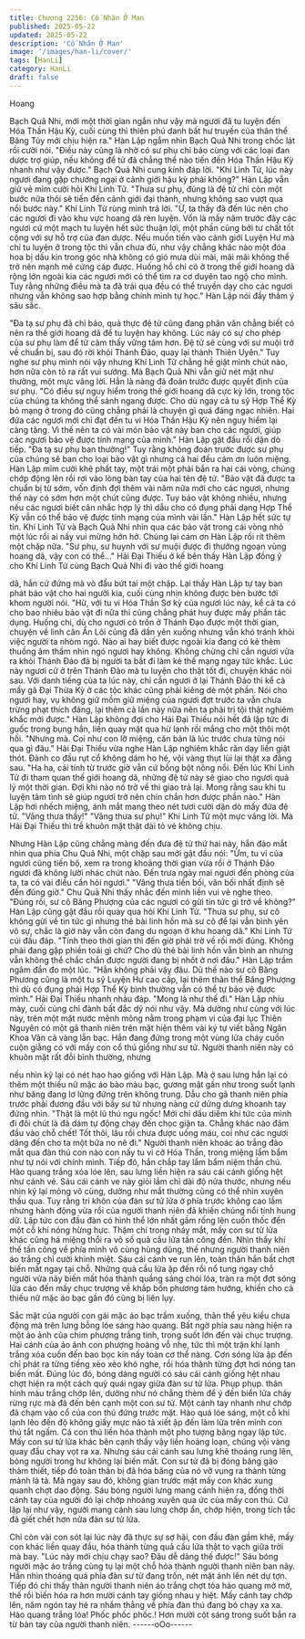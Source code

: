 ```yaml
---
title: Chương 2256: Cố Nhân Ở Man
published: 2025-05-22
updated: 2025-05-22
description: 'Cố Nhân Ở Man'
image: '/images/han-li/cover/'
tags: [HanLi]
category: HanLi
draft: false
---
```


Hoang

Bạch Quả Nhi, mới một thời gian ngắn như vậy mà ngươi đã tu
luyện đến Hóa Thần Hậu Kỳ, cuối cùng thì thiên phú danh bất hư
truyền của thân thể Băng Tủy mới chịu hiện ra." Hàn Lập ngắm
nhìn Bạch Quả Nhi trong chốc lát rồi cười nói.
"Điều này cũng là nhờ có sư phụ chỉ bảo cùng với các loại đan
dược trợ giúp, nếu không để tử đã chẳng thể nào tiến đến Hóa
Thần Hậu Kỳ nhanh như vậy được." Bạch Quả Nhi cung kính đáp
lời.
"Khí Linh Tử, lúc này ngươi đang gặp chướng ngại ở cảnh giới
hậu kỳ phải không?" Hàn Lập vẫn giử vẻ mỉm cười hỏi Khí Linh
Tử.
"Thưa sư phụ, đúng là đệ tử chỉ còn một bước nữa thôi sẽ tiến
đến cảnh giới đại thành, nhưng không sao vượt qua nổi bước
này." Khí Linh Tử rùng mình trả lời.
"Ừ, ta thấy đã đến lúc nên cho các ngươi đi vào khu vực hoang
dã rèn luyện. Vốn là mấy năm trước đây các ngươi cứ một mạch
tu luyện hết sức thuận lợi, một phần cũng bởi tư chất tốt cộng với
sự hỗ trợ của đan dược. Nếu muốn tiến vào cảnh giới Luyện Hư
mà chỉ tu luyện ở trong tộc thì vẫn chưa đủ, như vậy chẳng khác
nào một đóa hoa bị dấu kín trong góc nhà không có gió mưa dùi
mài, mãi mãi không thể trở nên mạnh mẽ cứng cáp được. Huống
hồ chỉ có ở trong thế giới hoang dã rộng lớn ngoài kia các ngươi
mới có thể tìm ra cơ duyên tao ngộ cho mình. Tuy rằng những
điều mà ta đã trải qua đều có thể truyền dạy cho các ngươi
nhưng vẫn không sao hợp bằng chính mình tự học." Hàn Lập nói
đầy thâm ý sâu sắc.

"Đa tạ sư phụ đã chỉ bảo, quả thực đệ tử cũng đang phân vân
chẳng biết có nên ra thế giới hoang dã để tu luyện hay không. Lúc
này có sự cho phép của sư phụ làm để tử cảm thấy vững tâm
hơn. Đệ tử sẽ cùng với sư muội trở về chuẩn bị, sau đó rời khỏi
Thánh Đảo, quay lại thành Thiên Uyên." Tuy nghe sư phụ mình
nói vậy nhưng Khí Linh Tử chẳng hề giật mình chút nào, hơn nữa
còn tỏ ra rất vui sướng.
Mà Bạch Quả Nhi vẫn giữ nét mặt như thường, một mực vâng lời.
Hẳn là nàng đã đoán trước được quyết định của sư phụ.
"Có điều sự nguy hiểm trong thế giới hoang dã cực kỳ lớn, trong
tộc của chúng ta không thể sánh ngang được. Cho dù ngay cả tu
sỹ Hợp Thể Kỳ bỏ mạng ở trong đó cũng chẳng phải là chuyện gì
quá đáng ngạc nhiên. Hai đứa các ngươi mới chỉ đạt đến tu vi
Hóa Thần Hậu Kỳ nên nguy hiểm lại càng tăng. Vì thế nên ta có
vài món bảo vật này ban cho các ngươi, giúp các ngươi bảo vệ
được tính mạng của mình." Hàn Lập gật đầu rồi dặn dò tiếp.
"Đa tạ sư phụ ban thưởng!"
Tuy rằng không đoán trước được sư phụ của chúng sẽ ban cho
loại bảo vật gì nhưng cả hai đều cám ơn luôn miệng. Hàn Lập
mỉm cười khẽ phất tay, một trái một phải bắn ra hai cái vòng,
chúng chớp động lên rồi rơi vào lòng bàn tay của hai tên đệ tử.
"Bảo vật đã được ta chuẩn bị từ sớm, vốn định đợi thêm vài năm
nữa mới cho các ngươi, nhưng thế này có sớm hơn một chút
cũng được. Tuy bảo vật không nhiều, nhưng nếu các ngươi biết
cân nhắc hợp lý thì dẫu cho có đụng phải dạng Hợp Thể Kỳ vẫn
có thể bảo vệ được tính mạng của mình vài lần." Hàn Lập hết sức
tự tin.
Khí Linh Tử và Bạch Quả Nhi nhìn qua các bảo vật trong cái vòng
nhỏ một lúc rồi ai nấy vui mừng hớn hở. Chúng lại cám ơn Hàn
Lập rối rít thêm một chặp nữa.
"Sư phụ, sư huynh với sư muội được đi thưởng ngoạn vùng
hoang dã, vậy con có thể..." Hải Đại Thiếu ở kế bên thấy Hàn Lập
đồng ý cho Khí Linh Tử cùng Bạch Quả Nhi đi vào thế giới hoang

dã, hắn cứ đứng mà vò đầu bứt tai một chặp. Lại thấy Hàn Lập tự
tay ban phát bảo vật cho hai người kia, cuối cùng nhịn không
được bèn bước tới khom người nói.
"Hừ, với tu vi Hóa Thần Sơ kỳ của ngươi lúc này, kể cả ta có cho
bao nhiêu bảo vật đi nữa thì cũng chẳng phát huy được mấy phần
tác dụng. Huống chi, dù cho ngươi có trốn ở Thánh Đạo được
một thời gian, chuyện về linh căn Ẩn Lôi cũng đã dần yên xuống
nhưng vẫn khó tránh khỏi việc người ta nhòm ngó. Nào ai hay
biết được ngoài kia đang có kẻ thèm thuồng âm thầm nhìn ngó
ngươi hay không. Không chừng chỉ cần ngươi vừa ra khỏi Thánh
Đảo đã bị người ta bắt đi làm kẻ thế mạng ngay tức khắc. Lúc này
ngươi cứ ở trên Thánh Đảo mà tu luyện cho thật tốt đi, chuyện
khác nói sau. Với danh tiếng của ta lúc này, chỉ cần ngươi ở lại
Thánh Đảo thì kể cả mấy gã Đại Thừa Kỳ ở các tộc khác cũng
phải kiêng dè một phần. Nói cho ngươi hay, vụ không giữ mồm
giữ miệng của ngươi đợt trước ta vẫn chưa trừng phạt thích
đáng, lại thêm cả lần này nữa nên ta phải trị tội thật nghiêm khắc
mới được." Hàn Lập không đợi cho Hải Đại Thiếu nói hết đã lập
tức đi guốc trong bụng hắn, liền quay mặt qua hừ lạnh rồi mắng
cho một thôi một hồi.
"Nhưng mà. Coi như con lỡ miệng, căn bản là lúc trước chưa
từng nói qua gì đâu." Hải Đại Thiếu vừa nghe Hàn Lập nghiêm
khắc răn dạy liền giật thót. Đành co đầu rụt cổ không dám ho hé,
vội vàng thụt lùi lại thật xa đằng sau.
"Ha ha, cái tính từ trước giờ vẫn cứ bồng bột nông nổi. Đến lúc
Khí Linh Tử đi tham quan thế giới hoang dã, những đệ tử này sẽ
giao cho ngươi quả lý một thời gian. Đợi khi nào nó trở về thì giao
trả lại. Mong rằng sau khi tu luyện tâm tình sẽ giúp ngươi trở nên
chín chắn hơn được phần nào." Hàn Lập hơi nhếch miệng, ánh
mắt mang theo nét tươi cười dặn dò mấy đứa đệ tử.
"Vâng thưa thầy!"
"Vâng thưa sư phụ!"
Khí Linh Tử một mực vâng lời. Mà Hải Đại Thiếu thì trề khuôn mặt
thật dài tỏ vẻ không chịu.

Nhưng Hàn Lập cũng chẳng màng đến đưa đệ tử thứ hai này, hắn
đảo mắt nhìn qua phía Chu Quả Nhi, một chặp sau mới gật đầu
nói:
"Ừm, tu vi của ngươi cũng tiến bộ, xem ra trong khoảng thời gian
vừa rồi ở Thánh Đảo ngươi đã không lười nhác chút nào. Đến
trưa ngày mai ngươi đến phòng của ta, ta có vài điều cần hỏi
ngươi."
"Vâng thưa tiền bối, vãn bối nhất định sẽ đến đúng giờ." Chu Quả
Nhi thấy nhắc đến mình liền vui vẻ nghe theo.
"Đúng rồi, sư cô Băng Phượng của các ngươi có gửi tin tức gì trở
về không?" Hàn Lập cũng gật đầu rồi quay qua hỏi Khí Linh Tử.
"Thưa sư phụ, sư cô không gửi về tin tức gì nhưng thẻ bài linh
hồn mà sư cô để lại vẫn bình yên vô sự, chắc là giờ này vẫn còn
đang du ngoạn ở khu hoang dã." Khí Linh Tử cúi đầu đáp.
"Tính theo thời gian thì đến giờ phải trờ về rồi mới đúng. Không
phải đang gặp phiền toái gì chứ? Cho dù thẻ bài linh hồn vẫn bình
an nhưng vẫn không thể chắc chắn được người đang bị nhốt ở
nơi đâu." Hàn Lập trầm ngâm đắn đo một lúc.
"Hẳn không phải vậy đâu. Dù thế nào sư cô Băng Phương cũng
là một tu sỹ Luyện Hư cao cấp, lại thêm thân thể Băng Phượng
thì dù có đụng phải Hợp Thể Kỳ bình thường vẫn có thể tự bảo vệ
được mình." Hải Đại Thiếu nhanh nhảu đáp.
"Mong là như thế đi." Hàn Lập nhíu mày, cuối cùng chỉ đành bất
đắc dỹ nói như vậy.
Mà dường như cùng với lúc này, trên một mặt nước mênh mông
nằm trong phạm vi của đại lục Thiên Nguyên có một gã thanh
niên trên mặt hiện thêm vài ký tự viết bằng Ngân Khoa Văn cả
vàng lẫn bạc. Hắn đang đứng trong một vùng lửa cháy cuồn cuộn
giằng có với mấy con cổ thú giống như sư tử.
Người thanh niên này có khuôn mặt rất đỗi bình thường, nhưng

nếu nhìn kỹ lại có nét hao hao giống với Hàn Lập.
Mà ở sau lưng hắn lại có thêm một thiếu nữ mặc áo bào màu bạc,
gương mặt gần như trong suốt lạnh như băng đang lơ lửng đứng
trên không trung. Dẫu cho gã thanh niên phía trước phải đương
đầu với bầy sư tử nhưng nàng cứ dửng dưng khoanh tay đứng
nhìn.
"Thật là một lũ thú ngu ngốc! Mới chỉ dấu diếm khí tức của mình
đi đôi chút là đã dám tự động chạy đến chọc giận ta. Chẳng khác
nào đâm đầu vào chỗ chết! Tốt thôi, lâu rồi chưa được uống máu,
coi như các ngươi dâng đến cho ta một bữa no nê đi." Người
thanh niên khoác áo trắng đảo mắt qua đàn thú con nào con nấy
tu vi cỡ Hóa Thần, trong miệng lẩm bẩm như tự nói với chính
mình.
Tiếp đó, hắn chắp tay lẩm bẩm niệm thần chú. Hào quang trắng
xóa lóe lên, sau lưng liền hiện ra sáu cái cánh giống hệt như cánh
vé.
Sáu cái cánh ve này giỏi lắm chỉ dài độ nửa thước, nhưng nếu
nhìn kỹ lại mỏng vô cùng, dường như mắt thường cũng có thể
nhìn xuyên thấu qua.
Tuy rằng trí khôn của đàn sư tử lửa ở phía trước không cao lắm
nhưng hành động vừa rồi của người thanh niên đã khiến chúng
nổi tính hung dữ. Lập tức con đầu đàn có hình thể lớn nhất gầm
rống lên cuốn thốc đến một cỗ khí nóng hừng hực.
Thậm chí trong nháy mắt, mấy con sư tử lửa khác cũng há miệng
thổi ra vô số quả cầu lửa tấn công đến.
Nhìn thấy khí thế tấn công về phía mình vô cùng hùng dũng, thế
nhưng người thanh niên áo trắng chỉ cười khinh miệt. Sáu cái
cánh ve run lên, toàn thân hắn bất chợt biến mất ngay tại chỗ.
Những quả cầu lửa ập đến rồi nổ tung ngay chỗ người vừa nãy
biến mất hóa thành quầng sáng chói lóa, tràn ra một đợt sóng lửa
cáo đến mấy chục trượng về khắp bốn phương tám hướng, khiến
cho cả thiếu nữ mặc áo bạc gần đó cũng bị liên lụy.

Sắc mặt của người con gái mặc áo bạc trầm xuống, thân thể yêu
kiều chưa động mà trên lưng bỗng lóe sáng hào quang. Bất ngờ
phía sau nàng hiện ra một ảo ảnh của chim phượng trắng tinh,
trong suốt lớn đến vài chục trượng.
Hai cánh của ảo ảnh con phượng hoàng vỗ nhẹ, tức thì một trận
khí lạnh trắng xóa cuốn đến bao bọc kín nấy toàn cơ thể nàng.
Cơn sóng lửa ập đến chỉ phát ra từng tiếng xèo xèo khó nghe, rồi
hóa thành từng đợt hơi nóng tan biến mất.
Đúng lúc đó, bóng dáng người có sáu cái cánh giống hệt nhau
chợt hiện ra một cách quỷ quái ngay giữa đàn sư tử lửa.
Phụp phụp. thân hình màu trắng chớp lên, dường như nó chẳng
thèm để ý đến biển lửa cháy rừng rực mà đã đến bên cạnh một
con sư tử. Một cánh tay nhanh như chớp đã chạm vào cổ của con
thú đứng trước mặt. Hào quá lóe sáng, một cỗ khí lạnh lẽo đến độ
không giấy mực nào tả xiết ập đến làm lửa trên mình con thú tắt
ngấm. Cả con thú liền hóa thành một pho tượng băng ngay lập
tức.
Mấy con sư tử lửa khác bên cạnh thấy vậy liền hoảng loạn, chúng
vội vàng quay đầu chay vọt ra xa.
Nhưng sáu cái cánh sau lưng khẽ thoáng rung lên, bóng người
trong hư không lại biến mất.
Con sư tử đã bị đóng băng gào thảm thiết, tiếp đó toàn thân bị đã
hóa băng của nó vỡ vụng ra thành từng mảnh lả tả.
Mà ngay sau đó, không gian trước mặt mấy con khác xung quanh
chợt dao động. Sáu bóng người lưng mang cánh hiện ra, đồng
thời cánh tay của người đó lại chớp nhoáng xuyên qua ức của
mấy con thú.
Cứ lặp lại như vậy, người mang cánh sau lưng chớp ẩn, chớp
hiện, trong tích tắc đã giết chết hơn nửa đàn sư tử lửa.

Chỉ còn vài con sót lại lúc này đã thực sự sợ hãi, con đầu đàn
gầm khẽ, mấy con khác liền quay đầu, hóa thành từng quả cầu
lửa thật to vạch giữa trời mà bay.
"Lúc này mới chịu chạy sao? Đâu dễ dàng thế được!"
Sáu bóng người mặc áo trắng cùng tụ lại một chỗ hóa thành
người thanh niên ban nãy. Hắn nhìn thoáng quá phía đàn sư tử
đang trốn, nét mặt ánh lên nét dự tợn.
Tiếp đó chỉ thấy thân người thanh niên áo trắng chợt tỏa hào
quang mờ mờ, thế rồi biến hóa ra hơn mười cánh tay giống nhau
y hiệt.
Mấy cánh tay chớp lên, năm ngón tay hé ra nhắm thẳng về phía
đàn thú đang bỏ chạy xa xa.
Hào quang trắng lóa!
Phốc phốc phốc.! Hơn mười cột sáng trong suốt bắn ra từ bàn tay
của người thanh niên.
------oOo------
